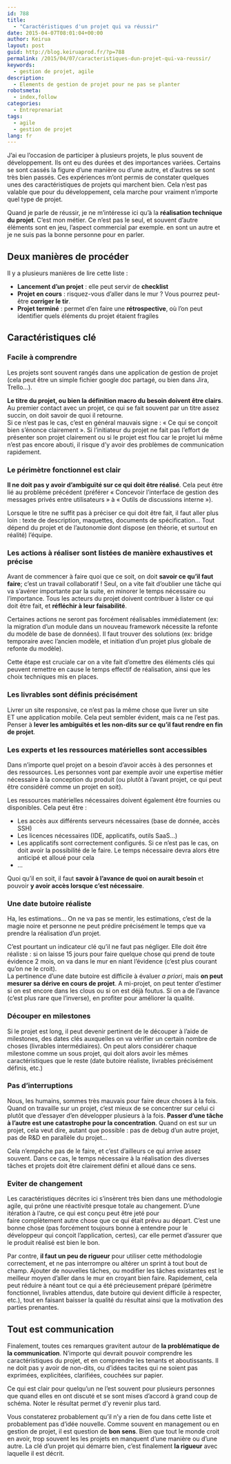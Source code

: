 ```yaml
---
id: 788
title:
  - "Caractéristiques d'un projet qui va réussir"
date: 2015-04-07T08:01:04+00:00
author: Keirua
layout: post
guid: http://blog.keiruaprod.fr/?p=788
permalink: /2015/04/07/caracteristiques-dun-projet-qui-va-reussir/
keywords:
  - gestion de projet, agile
description:
  - Elements de gestion de projet pour ne pas se planter
robotsmeta:
  - index,follow
categories:
  - Entreprenariat
tags:
  - agile
  - gestion de projet
lang: fr
---
```

J&rsquo;ai eu l&rsquo;occasion de participer à plusieurs projets, le plus souvent de développement. Ils ont eu des durées et des importances variées. Certains se sont cassés la figure d&rsquo;une manière ou d&rsquo;une autre, et d&rsquo;autres se sont très bien passés. Ces expériences m&rsquo;ont permis de constater quelques unes des caractéristiques de projets qui marchent bien. Cela n&rsquo;est pas valable que pour du développement, cela marche pour vraiment n&rsquo;importe quel type de projet.

Quand je parle de réussir, je ne m&rsquo;intéresse ici qu&rsquo;à la **réalisation technique du projet**. C&rsquo;est mon métier. Ce n&rsquo;est pas le seul, et souvent d&rsquo;autre éléments sont en jeu, l&rsquo;aspect commercial par exemple. en sont un autre et je ne suis pas la bonne personne pour en parler.

## Deux manières de procéder

<div>
  Il y a plusieurs manières de lire cette liste :
</div>

  * **Lancement d&rsquo;un projet** : elle peut servir de **checklist**
  * **Projet en cours** : risquez-vous d&rsquo;aller dans le mur ? Vous pourrez peut-être **corriger le tir**.
  * **Projet terminé** : permet d&rsquo;en faire une **rétrospective**, où l&rsquo;on peut identifier quels éléments du projet étaient fragiles

## Caractéristiques clé

### Facile à comprendre

Les projets sont souvent rangés dans une application de gestion de projet (cela peut être un simple fichier google doc partagé, ou bien dans Jira, Trello&#8230;).

**Le titre du projet, ou bien la définition macro du besoin doivent être clairs**. Au premier contact avec un projet, ce qui se fait souvent par un titre assez succin, on doit savoir de quoi il retourne.  
Si ce n&rsquo;est pas le cas, c&rsquo;est en général mauvais signe : « Ce qui se conçoit bien s&rsquo;énonce clairement ». Si l&rsquo;initiateur du projet ne fait pas l&rsquo;effort de présenter son projet clairement ou si le projet est flou car le projet lui même n&rsquo;est pas encore abouti, il risque d&rsquo;y avoir des problèmes de communication rapidement.

### Le périmètre fonctionnel est clair

**Il ne doit pas y avoir d’ambiguïté sur ce qui doit être réalisé**. Cela peut être lié au problème précédent (préférer « Concevoir l&rsquo;interface de gestion des messages privés entre utilisateurs » à « Outils de discussions interne »).

Lorsque le titre ne suffit pas à préciser ce qui doit être fait, il faut aller plus loin : texte de description, maquettes, documents de spécification&#8230; Tout dépend du projet et de l&rsquo;autonomie dont dispose (en théorie, et surtout en réalité) l&rsquo;équipe.

### Les actions à réaliser sont listées de manière exhaustives et précise

Avant de commencer à faire quoi que ce soit, on doit **savoir ce qu&rsquo;il faut faire**; c&rsquo;est un travail collaboratif ! Seul, on a vite fait d&rsquo;oublier une tâche qui va s&rsquo;avérer importante par la suite, en minorer le temps nécessaire ou l&rsquo;importance. Tous les acteurs du projet doivent contribuer à lister ce qui doit être fait, et **réfléchir à leur faisabilité**.

Certaines actions ne seront pas forcément réalisables immédiatement (ex: la migration d&rsquo;un module dans un nouveau framework nécessite la refonte du modèle de base de données). Il faut trouver des solutions (ex: bridge temporaire avec l&rsquo;ancien modèle, et initiation d&rsquo;un projet plus globale de refonte du modèle).

Cette étape est cruciale car on a vite fait d&rsquo;omettre des éléments clés qui peuvent remettre en cause le temps effectif de réalisation, ainsi que les choix techniques mis en places.

### Les livrables sont définis précisément

Livrer un site responsive, ce n&rsquo;est pas la même chose que livrer un site ET une application mobile. Cela peut sembler évident, mais ca ne l&rsquo;est pas. Penser à **lever les ambiguïtés et les non-dits sur ce qu&rsquo;il faut rendre en fin de projet**.

### Les experts et les ressources matérielles sont accessibles

Dans n&rsquo;importe quel projet on a besoin d&rsquo;avoir accès à des personnes et des ressources. Les personnes vont par exemple avoir une expertise métier nécessaire à la conception du produit (ou plutôt à l&rsquo;avant projet, ce qui peut être considéré comme un projet en soit).

Les ressources matérielles nécessaires doivent également être fournies ou disponibles. Cela peut être :

  * Les accès aux différents serveurs nécessaires (base de donnée, accès SSH)
  * Les licences nécessaires (IDE, applicatifs, outils SaaS&#8230;)
  * Les applicatifs sont correctement configurés. Si ce n&rsquo;est pas le cas, on doit avoir la possibilité de le faire. Le temps nécessaire devra alors être anticipé et alloué pour cela
  * &#8230;

Quoi qu&rsquo;il en soit, il faut **savoir à l&rsquo;avance de quoi on aurait besoin** et pouvoir **y avoir accès lorsque c&rsquo;est nécessaire**.

### Une date butoire réaliste

Ha, les estimations&#8230; On ne va pas se mentir, les estimations, c&rsquo;est de la magie noire et personne ne peut prédire précisément le temps que va prendre la réalisation d&rsquo;un projet.

C&rsquo;est pourtant un indicateur clé qu&rsquo;il ne faut pas négliger. Elle doit être réaliste : si on laisse 15 jours pour faire quelque chose qui prend de toute évidence 2 mois, on va dans le mur en niant l&rsquo;évidence (c&rsquo;est plus courant qu&rsquo;on ne le croit).  
La pertinence d&rsquo;une date butoire est difficile à évaluer _a priori_, mais **on peut mesurer sa dérive en cours de projet**. A mi-projet, on peut tenter d&rsquo;estimer si on est encore dans les clous ou si on est déjà foutus. Si on a de l&rsquo;avance (c&rsquo;est plus rare que l&rsquo;inverse), en profiter pour améliorer la qualité.

### Découper en milestones

Si le projet est long, il peut devenir pertinent de le découper à l&rsquo;aide de milestones, des dates clés auxquelles on va vérifier un certain nombre de choses (livrables intermédiaires). On peut alors considérer chaque milestone comme un sous projet, qui doit alors avoir les mêmes caractéristiques que le reste (date butoire réaliste, livrables précisément définis, etc.)

### Pas d&rsquo;interruptions

Nous, les humains, sommes très mauvais pour faire deux choses à la fois. Quand on travaille sur un projet, c&rsquo;est mieux de se concentrer sur celui ci plutôt que d&rsquo;essayer d&rsquo;en développer plusieurs à la fois. **Passer d&rsquo;une tâche à l&rsquo;autre est une catastrophe pour la concentration**. Quand on est sur un projet, cela veut dire, autant que possible : pas de debug d&rsquo;un autre projet, pas de R&D en parallèle du projet&#8230;

Cela n&#8217;empêche pas de le faire, et c&rsquo;est d&rsquo;ailleurs ce qui arrive assez souvent. Dans ce cas, le temps nécessaire à la réalisation des diverses tâches et projets doit être clairement défini et alloué dans ce sens.

### Eviter de changement

Les caractéristiques décrites ici s&rsquo;insèrent très bien dans une méthodologie agile, qui prône une réactivité presque totale au changement. D&rsquo;une itération à l&rsquo;autre, ce qui est conçu peut être jeté pour faire complètement autre chose que ce qui était prévu au départ. C&rsquo;est une bonne chose (pas forcément toujours bonne à entendre pour le développeur qui conçoit l&rsquo;application, certes), car elle permet d&rsquo;assurer que le produit réalisé est bien le bon.

Par contre, **il faut un peu de rigueur** pour utiliser cette méthodologie correctement, et ne pas interrompre ou altérer un sprint à tout bout de champ. Ajouter de nouvelles tâches, ou modifier les tâches existantes est le meilleur moyen d&rsquo;aller dans le mur en croyant bien faire. Rapidement, cela peut réduire à néant tout ce qui a été précieusement préparé (périmètre fonctionnel, livrables attendus, date butoire qui devient difficile à respecter, etc.), tout en faisant baisser la qualité du résultat ainsi que la motivation des parties prenantes.

## Tout est communication

Finalement, toutes ces remarques gravitent autour de **la problématique de la communication**. N&rsquo;importe qui devrait pouvoir comprendre les caractéristiques du projet, et en comprendre les tenants et aboutissants. Il ne doit pas y avoir de non-dits, ou d&rsquo;idées tacites qui ne soient pas exprimées, explicitées, clarifiées, couchées sur papier.

Ce qui est clair pour quelqu&rsquo;un ne l&rsquo;est souvent pour plusieurs personnes que quand elles en ont discuté et se sont mises d&rsquo;accord à grand coup de schéma. Noter le résultat permet d&rsquo;y revenir plus tard.

Vous constaterez probablement qu&rsquo;il n&rsquo;y a rien de fou dans cette liste et probablement pas d&rsquo;idée nouvelle. Comme souvent en management ou en gestion de projet, il est question de **bon sens**. Bien que tout le monde croit en avoir, trop souvent les les projets en manquent d&rsquo;une manière ou d&rsquo;une autre. La clé d&rsquo;un projet qui démarre bien, c&rsquo;est finalement **la rigueur** avec laquelle il est décrit.
